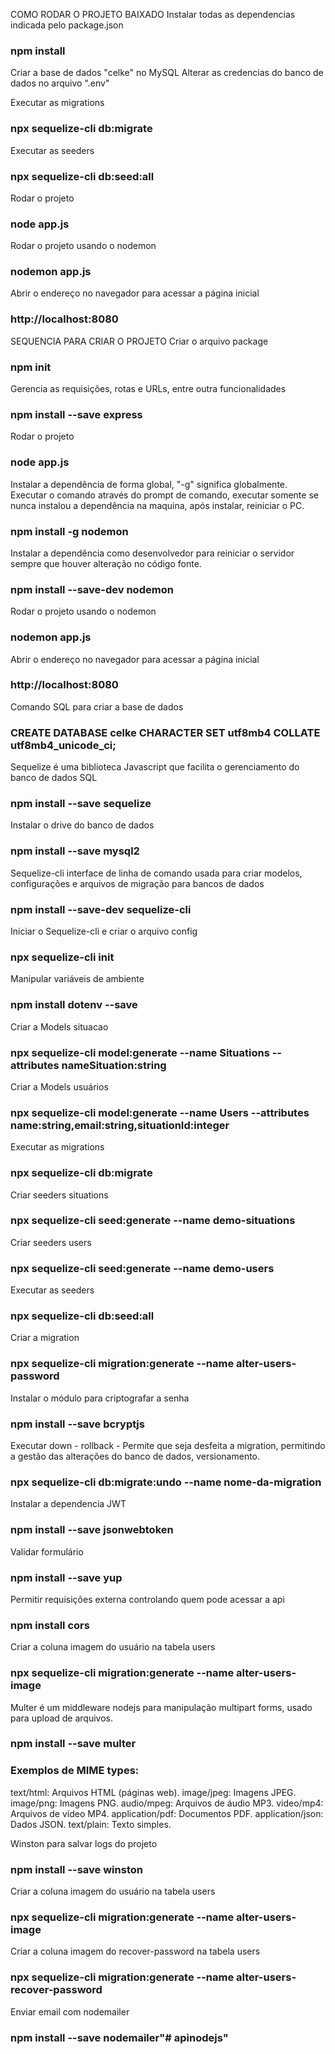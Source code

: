 COMO RODAR O PROJETO BAIXADO
Instalar todas as dependencias indicada pelo package.json
### npm install

Criar a base de dados "celke" no MySQL
Alterar as credencias do banco de dados no arquivo ".env"

Executar as migrations
### npx sequelize-cli db:migrate

Executar as seeders
### npx sequelize-cli db:seed:all

Rodar o projeto
### node app.js

Rodar o projeto usando o nodemon
### nodemon app.js

Abrir o endereço no navegador para acessar a página inicial
### http://localhost:8080


SEQUENCIA PARA CRIAR O PROJETO
Criar o arquivo package
### npm init

Gerencia as requisições, rotas e URLs, entre outra funcionalidades
### npm install --save express

Rodar o projeto
### node app.js

Instalar a dependência de forma global, "-g" significa globalmente. Executar o comando através do prompt de comando, executar somente se nunca instalou a dependência na maquina, após instalar, reiniciar o PC.
### npm install -g nodemon

Instalar a dependência como desenvolvedor para reiniciar o servidor sempre que houver alteração no código fonte.
### npm install --save-dev nodemon

Rodar o projeto usando o nodemon
### nodemon app.js

Abrir o endereço no navegador para acessar a página inicial
### http://localhost:8080

Comando SQL para criar a base de dados
### CREATE DATABASE celke CHARACTER SET utf8mb4 COLLATE utf8mb4_unicode_ci;

Sequelize é uma biblioteca Javascript que facilita o gerenciamento do banco de dados SQL
### npm install --save sequelize

Instalar o drive do banco de dados
### npm install --save mysql2

Sequelize-cli interface de linha de comando usada para criar modelos, configurações e arquivos de migração para bancos de dados
### npm install --save-dev sequelize-cli

Iniciar o Sequelize-cli e criar o arquivo config
### npx sequelize-cli init

Manipular variáveis de ambiente
### npm install dotenv --save

Criar a Models situacao
### npx sequelize-cli model:generate --name Situations --attributes nameSituation:string

Criar a Models usuários
### npx sequelize-cli model:generate --name Users --attributes name:string,email:string,situationId:integer

Executar as migrations
### npx sequelize-cli db:migrate

Criar seeders situations
### npx sequelize-cli seed:generate --name demo-situations

Criar seeders users
### npx sequelize-cli seed:generate --name demo-users

Executar as seeders
### npx sequelize-cli db:seed:all

Criar a migration
### npx sequelize-cli migration:generate --name alter-users-password

Instalar o módulo para criptografar a senha
### npm install --save bcryptjs

Executar down - rollback - Permite que seja desfeita a migration, permitindo a gestão das alterações do banco de dados, versionamento.
### npx sequelize-cli db:migrate:undo --name nome-da-migration

Instalar a dependencia JWT
### npm install --save jsonwebtoken

Validar formulário
### npm install --save yup

Permitir requisições externa controlando quem pode acessar a api
### npm install cors

Criar a coluna imagem do usuário na tabela users
### npx sequelize-cli migration:generate --name alter-users-image

Multer é um middleware nodejs para manipulação multipart forms, usado para upload de arquivos.
### npm install --save multer

### Exemplos de MIME types:
text/html: Arquivos HTML (páginas web).
image/jpeg: Imagens JPEG.
image/png: Imagens PNG.
audio/mpeg: Arquivos de áudio MP3.
video/mp4: Arquivos de vídeo MP4.
application/pdf: Documentos PDF.
application/json: Dados JSON.
text/plain: Texto simples.

Winston para salvar logs do projeto
### npm install --save winston

Criar a coluna imagem do usuário na tabela users
### npx sequelize-cli migration:generate --name alter-users-image

Criar a coluna imagem do recover-password na tabela users
### npx sequelize-cli migration:generate --name alter-users-recover-password

Enviar email com nodemailer
### npm install --save nodemailer"# apinodejs" 

